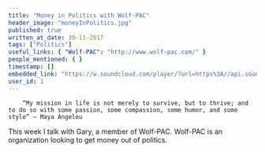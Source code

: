 ```yaml
---
title: "Money in Politics with Wolf-PAC"
header_image: "moneyInPolitics.jpg"
published: true
written_at_date: 30-11-2017
tags: ["Politics"]
useful_links: { "Wolf-PAC": "http://www.wolf-pac.com/" }
people_mentioned: { }
timestamp: []
embedded_link: "https://w.soundcloud.com/player/?url=https%3A//api.soundcloud.com/tracks/345622114&amp;color=%23ff5500"
user_id: 1
---
```




``` text
	“My mission in life is not merely to survive, but to thrive; and to do so with some passion, some compassion, some humor, and some style” ― Maya Angelou
```


This week I talk with Gary, a member of Wolf-PAC.  Wolf-PAC is an organization looking to get money out of politics.
